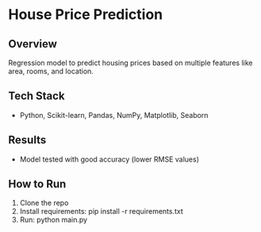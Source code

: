 # House Price Prediction

## Overview
Regression model to predict housing prices based on multiple features like area, rooms, and location.

## Tech Stack
- Python, Scikit-learn, Pandas, NumPy, Matplotlib, Seaborn

## Results
- Model tested with good accuracy (lower RMSE values)

## How to Run
1. Clone the repo  
2. Install requirements: pip install -r requirements.txt  
3. Run: python main.py
